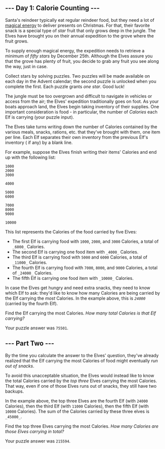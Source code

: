 \--- Day 1: Calorie Counting ---
--------------------------------

Santa's reindeer typically eat regular reindeer food, but they need a lot of [magical energy](/2018/day/25) to deliver
presents on Christmas. For that, their favorite snack is a special type of _star_ fruit that only grows deep in the
jungle. The Elves have brought you on their annual expedition to the grove where the fruit grows.

To supply enough magical energy, the expedition needs to retrieve a minimum of _fifty stars_ by December 25th. Although
the Elves assure you that the grove has plenty of fruit, you decide to grab any fruit you see along the way, just in
case.

Collect stars by solving puzzles. Two puzzles will be made available on each day in the Advent calendar; the second
puzzle is unlocked when you complete the first. Each puzzle grants _one star_. Good luck!

The jungle must be too overgrown and difficult to navigate in vehicles or access from the air; the Elves' expedition
traditionally goes on foot. As your boats approach land, the Elves begin taking inventory of their supplies. One
important consideration is food - in particular, the number of _Calories_ each Elf is carrying (your puzzle input).

The Elves take turns writing down the number of Calories contained by the various meals, snacks, rations, etc. that
they've brought with them, one item per line. Each Elf separates their own inventory from the previous Elf's inventory (
if any) by a blank line.

For example, suppose the Elves finish writing their items' Calories and end up with the following list:

    1000
    2000
    3000
    
    4000
    
    5000
    6000
    
    7000
    8000
    9000
    
    10000

This list represents the Calories of the food carried by five Elves:

* The first Elf is carrying food with `1000`, `2000`, and `3000` Calories, a total of `_6000_` Calories.
* The second Elf is carrying one food item with `_4000_` Calories.
* The third Elf is carrying food with `5000` and `6000` Calories, a total of `_11000_` Calories.
* The fourth Elf is carrying food with `7000`, `8000`, and `9000` Calories, a total of `_24000_` Calories.
* The fifth Elf is carrying one food item with `_10000_` Calories.

In case the Elves get hungry and need extra snacks, they need to know which Elf to ask: they'd like to know how many
Calories are being carried by the Elf carrying the _most_ Calories. In the example above, this is _`24000`_ (carried by
the fourth Elf).

Find the Elf carrying the most Calories. _How many total Calories is that Elf carrying?_

Your puzzle answer was `75501`.

\--- Part Two ---
-----------------

By the time you calculate the answer to the Elves' question, they've already realized that the Elf carrying the most
Calories of food might eventually _run out of snacks_.

To avoid this unacceptable situation, the Elves would instead like to know the total Calories carried by the _top three_
Elves carrying the most Calories. That way, even if one of those Elves runs out of snacks, they still have two backups.

In the example above, the top three Elves are the fourth Elf (with `24000` Calories), then the third Elf (with `11000`
Calories), then the fifth Elf (with `10000` Calories). The sum of the Calories carried by these three elves
is `_45000_`.

Find the top three Elves carrying the most Calories. _How many Calories are those Elves carrying in total?_

Your puzzle answer was `215594`.

